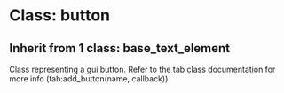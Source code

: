 # Class: button

## Inherit from 1 class: base_text_element

Class representing a gui button.
Refer to the tab class documentation for more info (tab:add_button(name, callback))
